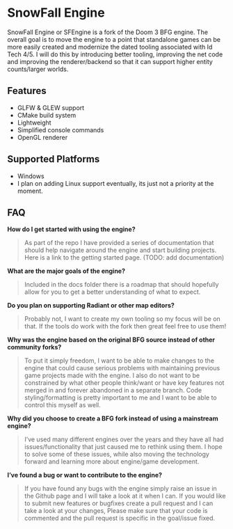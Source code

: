 # SnowFall Engine

SnowFall Engine or SFEngine is a fork of the Doom 3 BFG engine. The overall goal is to move the engine to a point that standalone games can be more easily created and modernize the dated tooling associated with Id Tech 4/5. I will do this by introducing better tooling, improving the net code and improving the renderer/backend so that it can support higher entity counts/larger worlds.

## Features

- GLFW & GLEW support
- CMake build system
- Lightweight
- Simplified console commands
- OpenGL renderer

## Supported Platforms

- Windows
- I plan on adding Linux support eventually, its just not a priority at the moment.

## FAQ

**How do I get started with using the engine?**

> As part of the repo I have provided a series of documentation that should help navigate around the engine and start building projects. Here is a link to the getting started page. (TODO: add documentation)
> 

**What are the major goals of the engine?**

> Included in the docs folder there is a roadmap that should hopefully allow for you to get a better understanding of what to expect.
> 

**Do you plan on supporting Radiant or other map editors?**

> Probably not, I want to create my own tooling so my focus will be on that. If the tools do work with the fork then great feel free to use them!
> 

**Why was the engine based on the original BFG source instead of other community forks?**

> To put it simply freedom, I want to be able to make changes to the engine that could cause serious problems with maintaining previous game projects made with the engine. I also do not want to be constrained by what other people think/want or have key features not merged in and forever abandoned in a separate branch. Code styling/formatting is pretty important to me and I want to be able to control this myself as well.
> 

**Why did you choose to create a BFG fork instead of using a mainstream engine?**

> I’ve used many different engines over the years and they have all had issues/functionality that just caused me to rethink using them. I hope to solve some of these issues, while also moving the technology forward and learning more about engine/game development.
> 

**I’ve found a bug or want to contribute to the engine?**

> If you have found any bugs with the engine simply raise an issue in the Github page and I will take a look at it when I can. If you would like to submit new features or bugfixes create a pull request and I can take a look at your changes, Please make sure that your code is commented and the pull request is specific in the goal/issue fixed.
>
